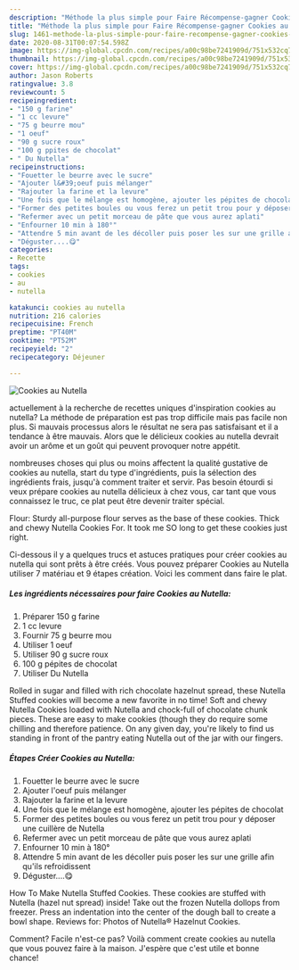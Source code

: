 ```yaml
---
description: "Méthode la plus simple pour Faire Récompense-gagner Cookies au Nutella"
title: "Méthode la plus simple pour Faire Récompense-gagner Cookies au Nutella"
slug: 1461-methode-la-plus-simple-pour-faire-recompense-gagner-cookies-au-nutella
date: 2020-08-31T00:07:54.598Z
image: https://img-global.cpcdn.com/recipes/a00c98be7241909d/751x532cq70/cookies-au-nutella-photo-principale-de-la-recette.jpg
thumbnail: https://img-global.cpcdn.com/recipes/a00c98be7241909d/751x532cq70/cookies-au-nutella-photo-principale-de-la-recette.jpg
cover: https://img-global.cpcdn.com/recipes/a00c98be7241909d/751x532cq70/cookies-au-nutella-photo-principale-de-la-recette.jpg
author: Jason Roberts
ratingvalue: 3.8
reviewcount: 5
recipeingredient:
- "150 g farine"
- "1 cc levure"
- "75 g beurre mou"
- "1 oeuf"
- "90 g sucre roux"
- "100 g ppites de chocolat"
- " Du Nutella"
recipeinstructions:
- "Fouetter le beurre avec le sucre"
- "Ajouter l&#39;oeuf puis mélanger"
- "Rajouter la farine et la levure"
- "Une fois que le mélange est homogène, ajouter les pépites de chocolat"
- "Former des petites boules ou vous ferez un petit trou pour y déposer une cuillère de Nutella"
- "Refermer avec un petit morceau de pâte que vous aurez aplati"
- "Enfourner 10 min à 180°"
- "Attendre 5 min avant de les décoller puis poser les sur une grille afin qu&#39;ils refroidissent"
- "Déguster....😋"
categories:
- Recette
tags:
- cookies
- au
- nutella

katakunci: cookies au nutella 
nutrition: 216 calories
recipecuisine: French
preptime: "PT40M"
cooktime: "PT52M"
recipeyield: "2"
recipecategory: Déjeuner

---
```



![Cookies au Nutella](https://img-global.cpcdn.com/recipes/a00c98be7241909d/751x532cq70/cookies-au-nutella-photo-principale-de-la-recette.jpg)

actuellement à la recherche de recettes uniques d'inspiration cookies au nutella? La méthode de préparation est pas trop difficile mais pas facile non plus. Si mauvais processus alors le résultat ne sera pas satisfaisant et il a tendance à être mauvais. Alors que le délicieux cookies au nutella devrait avoir un arôme et un goût qui peuvent provoquer notre appétit.

nombreuses choses qui plus ou moins affectent la qualité gustative de cookies au nutella, start du type d'ingrédients, puis la sélection des ingrédients frais, jusqu'à comment traiter et servir. Pas besoin étourdi si veux prépare cookies au nutella délicieux à chez vous, car tant que vous connaissez le truc, ce plat peut être devenir traiter spécial.

Flour: Sturdy all-purpose flour serves as the base of these cookies. Thick and chewy Nutella Cookies For. It took me SO long to get these cookies just right.


Ci-dessous il y a quelques trucs et astuces pratiques pour créer cookies au nutella qui sont prêts à être créés. Vous pouvez préparer Cookies au Nutella utiliser 7 matériau et 9 étapes création. Voici les comment dans faire le plat.

<!--inarticleads1-->

##### Les ingrédients nécessaires pour faire Cookies au Nutella:

1. Préparer 150 g farine
1.  1 cc levure
1. Fournir 75 g beurre mou
1. Utiliser 1 oeuf
1. Utiliser 90 g sucre roux
1.  100 g pépites de chocolat
1. Utiliser  Du Nutella


Rolled in sugar and filled with rich chocolate hazelnut spread, these Nutella Stuffed cookies will become a new favorite in no time! Soft and chewy Nutella Cookies loaded with Nutella and chock-full of chocolate chunk pieces. These are easy to make cookies (though they do require some chilling and therefore patience. On any given day, you&#39;re likely to find us standing in front of the pantry eating Nutella out of the jar with our fingers. 

<!--inarticleads2-->

##### Étapes Créer Cookies au Nutella:

1. Fouetter le beurre avec le sucre
1. Ajouter l&#39;oeuf puis mélanger
1. Rajouter la farine et la levure
1. Une fois que le mélange est homogène, ajouter les pépites de chocolat
1. Former des petites boules ou vous ferez un petit trou pour y déposer une cuillère de Nutella
1. Refermer avec un petit morceau de pâte que vous aurez aplati
1. Enfourner 10 min à 180°
1. Attendre 5 min avant de les décoller puis poser les sur une grille afin qu&#39;ils refroidissent
1. Déguster....😋


How To Make Nutella Stuffed Cookies. These cookies are stuffed with Nutella (hazel nut spread) inside! Take out the frozen Nutella dollops from freezer. Press an indentation into the center of the dough ball to create a bowl shape. Reviews for: Photos of Nutella® Hazelnut Cookies. 


Comment? Facile n'est-ce pas? Voilà comment create cookies au nutella que vous pouvez faire à la maison. J'espère que c'est utile et bonne chance!
